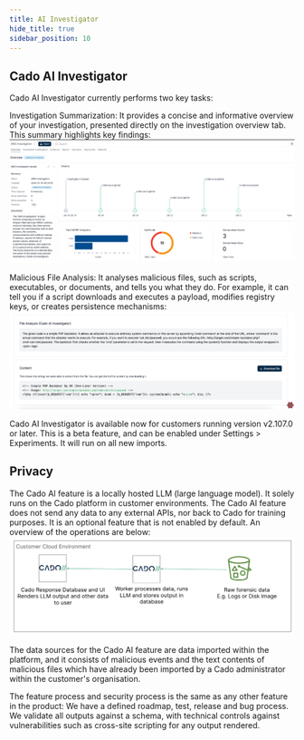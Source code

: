 ```yaml
---
title: AI Investigator
hide_title: true
sidebar_position: 10
---
```


## Cado AI Investigator

Cado AI Investigator currently performs two key tasks:

Investigation Summarization: It provides a concise and informative overview of your investigation, presented directly on the investigation overview tab. This summary highlights key findings:
![File Details 1](/img/ai_image1.png)



Malicious File Analysis: It analyses malicious files, such as scripts, executables, or documents, and tells you what they do.
For example, it can tell you if a script downloads and executes a payload, modifies registry keys, or creates persistence mechanisms:
![File Details 1](/img/ai_image2.png)


Cado AI Investigator is available now for customers running version v2.107.0 or later.
This is a beta feature, and can be enabled under Settings > Experiments.
It will run on all new imports.

## Privacy

The Cado AI feature is a locally hosted LLM (large language model).
It solely runs on the Cado platform in customer environments.
The Cado AI feature does not send any data to any external APIs, nor back to Cado for training purposes.
It is an optional feature that is not enabled by default.
An overview of the operations are below:
![File Details 1](/img/llm.png)

The data sources for the Cado AI feature are data imported within the platform, and it consists of malicious events and the text contents of malicious files which have already been imported by a Cado administrator within the customer's organisation.

The feature process and security process is the same as any other feature in the product: We have a defined roadmap, test, release and bug process. We validate all outputs against a schema, with technical controls against vulnerabilities such as cross-site scripting for any output rendered.


